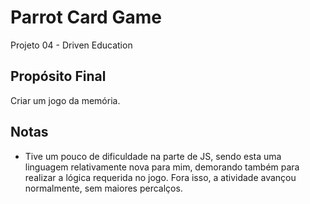 # Parrot Card Game

Projeto 04 - Driven Education

## Propósito Final

Criar um jogo da memória.

## Notas

- Tive um pouco de dificuldade na parte de JS, sendo esta uma linguagem relativamente nova para mim, demorando também para realizar a lógica requerida no jogo.
  Fora isso, a atividade avançou normalmente, sem maiores percalços.
